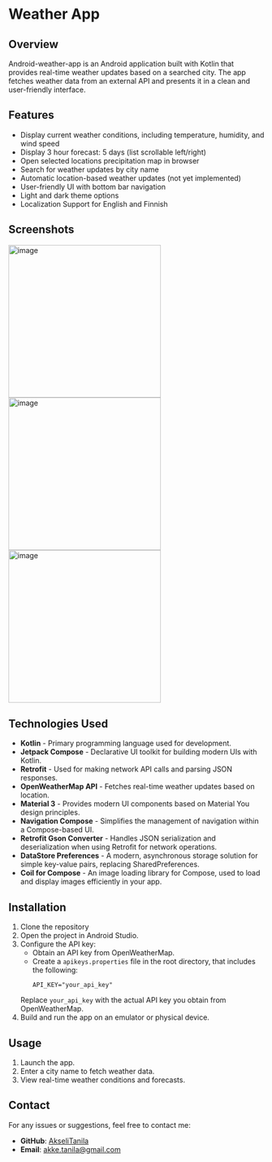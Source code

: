 # Weather App

## Overview
Android-weather-app is an Android application built with Kotlin that provides real-time weather updates based on a searched city. The app fetches weather data from an external API and presents it in a clean and user-friendly interface.

## Features
- Display current weather conditions, including temperature, humidity, and wind speed
- Display 3 hour forecast: 5 days (list scrollable left/right)
- Open selected locations precipitation map in browser 
- Search for weather updates by city name
- Automatic location-based weather updates (not yet implemented)
- User-friendly UI with bottom bar navigation
- Light and dark theme options
- Localization Support for English and Finnish

## Screenshots
<img src="https://github.com/user-attachments/assets/2516dc1c-2e72-465b-950d-4492556e1c85" alt=image width=300>
<img src="https://github.com/user-attachments/assets/7eb1c6ed-1ff6-44e3-a28f-6b5ccfd48183" alt=image width=300>
<img src="https://github.com/user-attachments/assets/89a9d6f6-2d43-41d8-b899-5303eacac5f1" alt=image width=300>

## Technologies Used
- **Kotlin** - Primary programming language used for development.
- **Jetpack Compose** - Declarative UI toolkit for building modern UIs with Kotlin.
- **Retrofit** - Used for making network API calls and parsing JSON responses.
- **OpenWeatherMap API** - Fetches real-time weather updates based on location.
- **Material 3** - Provides modern UI components based on Material You design principles.
- **Navigation Compose** - Simplifies the management of navigation within a Compose-based UI.
- **Retrofit Gson Converter** - Handles JSON serialization and deserialization when using Retrofit for network operations.
- **DataStore Preferences** - A modern, asynchronous storage solution for simple key-value pairs, replacing SharedPreferences.
- **Coil for Compose** - An image loading library for Compose, used to load and display images efficiently in your app.

## Installation

1. Clone the repository
2. Open the project in Android Studio.
3. Configure the API key:
   - Obtain an API key from OpenWeatherMap.
   - Create a `apikeys.properties` file in the root directory, that includes the following:
     ```properties
     API_KEY="your_api_key"
     ```
   Replace `your_api_key` with the actual API key you obtain from OpenWeatherMap.
4. Build and run the app on an emulator or physical device.

## Usage

1. Launch the app.
2. Enter a city name to fetch weather data.
3. View real-time weather conditions and forecasts.

## Contact
For any issues or suggestions, feel free to contact me:

- **GitHub**: [AkseliTanila](https://github.com/AkseliTanila)
- **Email**: [akke.tanila@gmail.com](mailto:akke.tanila@gmail.com)
